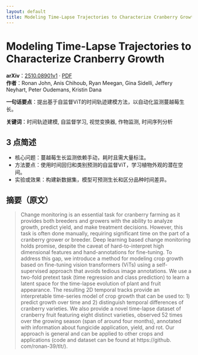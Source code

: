 ```yaml
---
layout: default
title: Modeling Time-Lapse Trajectories to Characterize Cranberry Growth
---
```


# Modeling Time-Lapse Trajectories to Characterize Cranberry Growth
**arXiv**：[2510.08901v1](https://arxiv.org/abs/2510.08901) · [PDF](https://arxiv.org/pdf/2510.08901.pdf)  
**作者**：Ronan John, Anis Chihoub, Ryan Meegan, Gina Sidelli, Jeffery Neyhart, Peter Oudemans, Kristin Dana  

**一句话要点**：提出基于自监督ViT的时间轨迹建模方法，以自动化监测蔓越莓生长。

**关键词**：时间轨迹建模, 自监督学习, 视觉变换器, 作物监测, 时间序列分析

## 3 点简述
- 核心问题：蔓越莓生长监测依赖手动，耗时且需大量标注。
- 方法要点：使用时间回归和类别预测的自监督ViT，学习植物外观的潜在空间。
- 实验或效果：构建新数据集，模型可预测生长和区分品种时间差异。

## 摘要（原文）

> Change monitoring is an essential task for cranberry farming as it provides
> both breeders and growers with the ability to analyze growth, predict yield,
> and make treatment decisions. However, this task is often done manually,
> requiring significant time on the part of a cranberry grower or breeder. Deep
> learning based change monitoring holds promise, despite the caveat of
> hard-to-interpret high dimensional features and hand-annotations for
> fine-tuning. To address this gap, we introduce a method for modeling crop
> growth based on fine-tuning vision transformers (ViTs) using a self-supervised
> approach that avoids tedious image annotations. We use a two-fold pretext task
> (time regression and class prediction) to learn a latent space for the
> time-lapse evolution of plant and fruit appearance. The resulting 2D temporal
> tracks provide an interpretable time-series model of crop growth that can be
> used to: 1) predict growth over time and 2) distinguish temporal differences of
> cranberry varieties. We also provide a novel time-lapse dataset of cranberry
> fruit featuring eight distinct varieties, observed 52 times over the growing
> season (span of around four months), annotated with information about fungicide
> application, yield, and rot. Our approach is general and can be applied to
> other crops and applications (code and dataset can be found at https://github.
> com/ronan-39/tlt/).

